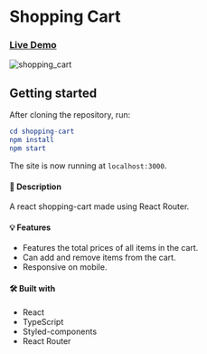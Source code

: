 # Shopping Cart

### [Live Demo](https://sultanbadri.github.io/shopping-cart/#/)

![shopping_cart](https://user-images.githubusercontent.com/46205282/106345850-f2d30000-6267-11eb-9fb2-f6c038bf3459.gif)

## Getting started

After cloning the repository, run:

```elm
cd shopping-cart
npm install
npm start
```

The site is now running at `localhost:3000`.

#### 📝 Description
A react shopping-cart made using React Router. 

#### 💡 Features
* Features the total prices of all items in the cart.
* Can add and remove items from the cart. 
* Responsive on mobile.

#### 🛠️ Built with 
 * React
 * TypeScript
 * Styled-components
 * React Router
